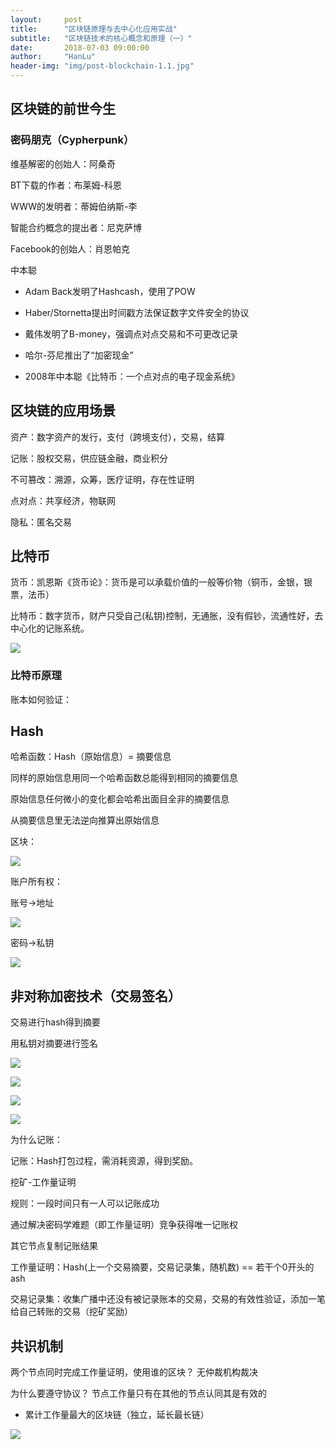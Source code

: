 ```yaml
---
layout:     post
title:      "区块链原理与去中心化应用实战"
subtitle:   "区块链技术的核心概念和原理（一）"
date:       2018-07-03 09:00:00
author:     "HanLu"
header-img: "img/post-blockchain-1.1.jpg"
---
```


## 区块链的前世今生

### 密码朋克（Cypherpunk）

维基解密的创始人：阿桑奇

BT下载的作者：布莱姆-科恩

WWW的发明者：蒂姆伯纳斯-李

智能合约概念的提出者：尼克萨博

Facebook的创始人：肖恩帕克

中本聪

* Adam Back发明了Hashcash，使用了POW

* Haber/Stornetta提出时间戳方法保证数字文件安全的协议

* 戴伟发明了B-money，强调点对点交易和不可更改记录

* 哈尔-芬尼推出了“加密现金”

* 2008年中本聪《比特币：一个点对点的电子现金系统》

## 区块链的应用场景

资产：数字资产的发行，支付（跨境支付），交易，结算

记账：股权交易，供应链金融，商业积分

不可篡改：溯源，众筹，医疗证明，存在性证明

点对点：共享经济，物联网

隐私：匿名交易

## 比特币

货币：凯恩斯《货币论》：货币是可以承载价值的一般等价物（铜币，金银，银票，法币）

比特币：数字货币，财产只受自己(私钥)控制，无通胀，没有假钞，流通性好，去中心化的记账系统。

![](/img/in-post/post-blockchain-1/post-blockchain-1.1.jpg)

### 比特币原理

账本如何验证：

## Hash

哈希函数：Hash（原始信息）= 摘要信息

同样的原始信息用同一个哈希函数总能得到相同的摘要信息

原始信息任何微小的变化都会哈希出面目全非的摘要信息

从摘要信息里无法逆向推算出原始信息

区块：

![](/img/in-post/post-blockchain-1/post-blockchain-1.2.jpg)

账户所有权：

账号->地址

![](/img/in-post/post-blockchain-1/post-blockchain-1.3.jpg)

密码->私钥

![](/img/in-post/post-blockchain-1/post-blockchain-1.4.jpg)

## 非对称加密技术（交易签名）

交易进行hash得到摘要

用私钥对摘要进行签名

![](/img/in-post/post-blockchain-1/post-blockchain-1.5.jpg)

![](/img/in-post/post-blockchain-1/post-blockchain-1.6.jpg)

![](/img/in-post/post-blockchain-1/post-blockchain-1.7.jpg)

![](/img/in-post/post-blockchain-1/post-blockchain-1.8.jpg)

为什么记账：

记账：Hash打包过程，需消耗资源，得到奖励。

挖矿-工作量证明

规则：一段时间只有一人可以记账成功

通过解决密码学难题（即工作量证明）竞争获得唯一记账权

其它节点复制记账结果

工作量证明：Hash(上一个交易摘要，交易记录集，随机数) == 若干个0开头的 ash

交易记录集：收集广播中还没有被记录账本的交易，交易的有效性验证，添加一笔给自己转账的交易（挖矿奖励）

## 共识机制

两个节点同时完成工作量证明，使用谁的区块？ 无仲裁机构裁决

为什么要遵守协议？ 节点工作量只有在其他的节点认同其是有效的

* 累计工作量最大的区块链（独立，延长最长链）

![](/img/in-post/post-blockchain-1/post-blockchain-1.9.jpg)
